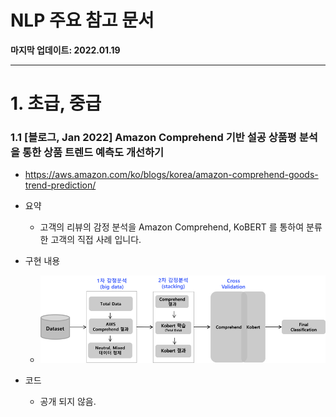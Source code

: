 # NLP 주요 참고 문서

**마지막 업데이트: 2022.01.19**


---

# 1. 초급, 중급
### 1.1 [블로그, Jan 2022] Amazon Comprehend 기반 설공 상품평 분석을 통한 상품 트렌드 예측도 개선하기
- https://aws.amazon.com/ko/blogs/korea/amazon-comprehend-goods-trend-prediction/
      
- 요약
    - 고객의 리뷰의 감정 분석을 Amazon Comprehend, KoBERT 를 통하여 분류한 고객의 직접 사례 입니다.
- 구현 내용    
    - ![comprehend_kobert.png](img/comprehend_kobert.png)    
- 코드
    - 공개 되지 않음.



